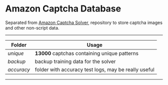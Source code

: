 # Amazon Captcha Database
Separated from [Amazon Captcha Solver](https://github.com/a-maliarov/amazon-captcha-solver), repository to store captcha images and other non-script data.

---

|Folder|Usage|
|---|---|
|*unique*|**13000** captchas containing unique patterns|
|*backup*|backup training data for the solver|
|*accuracy*|folder with accuracy test logs, may be really useful|

---
